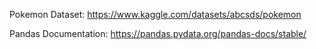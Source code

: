 
Pokemon Dataset: https://www.kaggle.com/datasets/abcsds/pokemon

Pandas Documentation: https://pandas.pydata.org/pandas-docs/stable/
